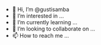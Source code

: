 - 👋 Hi, I’m @gustisamba
- 👀 I’m interested in ...
- 🌱 I’m currently learning ...
- 💞️ I’m looking to collaborate on ...
- 📫 How to reach me ...

<!---
gustisamba/gustisamba is a ✨ special ✨ repository because its `README.md` (this file) appears on your GitHub profile.
You can click the Preview link to take a look at your changes.
--->
